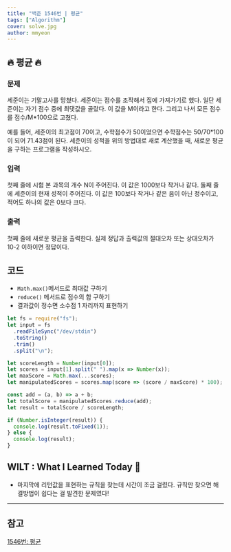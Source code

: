 ```yaml
---
title: "백준 1546번 | 평균"
tags: ["Algorithm"]
cover: solve.jpg
author: mmyeon
---
```


## 🔥 평균 🔥

### 문제

세준이는 기말고사를 망쳤다. 세준이는 점수를 조작해서 집에 가져가기로 했다. 일단 세준이는 자기 점수 중에 최댓값을 골랐다. 이 값을 M이라고 한다. 그리고 나서 모든 점수를 점수/M\*100으로 고쳤다.

예를 들어, 세준이의 최고점이 70이고, 수학점수가 50이었으면 수학점수는 50/70\*100이 되어 71.43점이 된다.
세준이의 성적을 위의 방법대로 새로 계산했을 때, 새로운 평균을 구하는 프로그램을 작성하시오.

### 입력

첫째 줄에 시험 본 과목의 개수 N이 주어진다. 이 값은 1000보다 작거나 같다. 둘째 줄에 세준이의 현재 성적이 주어진다. 이 값은 100보다 작거나 같은 음이 아닌 정수이고, 적어도 하나의 값은 0보다 크다.

### 출력

첫째 줄에 새로운 평균을 출력한다. 실제 정답과 출력값의 절대오차 또는 상대오차가 10-2 이하이면 정답이다.

## 코드

- `Math.max()`메서드로 최대값 구하기
- `reduce()` 메서드로 점수의 합 구하기
- 결과값이 정수면 소수점 1 자리까지 표현하기

```js
let fs = require("fs");
let input = fs
  .readFileSync("/dev/stdin")
  .toString()
  .trim()
  .split("\n");

let scoreLength = Number(input[0]);
let scores = input[1].split(" ").map(x => Number(x));
let maxScore = Math.max(...scores);
let manipulatedScores = scores.map(score => (score / maxScore) * 100);

const add = (a, b) => a + b;
let totalScore = manipulatedScores.reduce(add);
let result = totalScore / scoreLength;

if (Number.isInteger(result)) {
  console.log(result.toFixed(1));
} else {
  console.log(result);
}
```

## WILT : What I Learned Today 🤔

- 마지막에 리턴값을 표현하는 규칙을 찾는데 시간이 조금 걸렸다. 규칙만 찾으면 해결방법이 쉽다는 걸 발견한 문제였다!

---

## 참고

[1546번: 평균](https://www.acmicpc.net/problem/1546)
